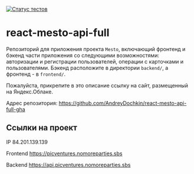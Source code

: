 [![Статус тестов](../../actions/workflows/tests.yml/badge.svg)](../../actions/workflows/tests.yml)

# react-mesto-api-full
 Репозиторий для приложения проекта `Mesto`, включающий фронтенд и бэкенд части приложения со следующими возможностями: авторизации и регистрации пользователей, операции с карточками и пользователями. Бэкенд расположите в директории `backend/`, а фронтенд - в `frontend/`. 
  
Пожалуйста, прикрепите в это описание ссылку на сайт, размещенный на Яндекс.Облаке.

Адрес репозитория: https://github.com/AndreyDochkin/react-mesto-api-full-gha

## Ссылки на проект 

IP 84.201.139.139

Frontend https://picventures.nomoreparties.sbs

Backend https://api.picventures.nomoreparties.sbs
